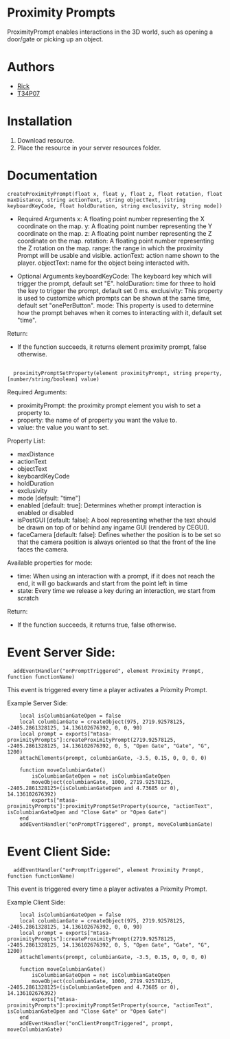 
# Proximity Prompts
ProximityPrompt enables interactions in the 3D world, such as opening a door/gate or picking up an object.

# Authors
- [Rick](https://github.com/httpRick)
- [T34P07](https://github.com/T34P07)

# Installation
1. Download resource.
2. Place the resource in your server resources folder.

# Documentation

    createProximityPrompt(float x, float y, float z, float rotation, float maxDistance, string actionText, string objectText, [string keyboardKeyCode, float holdDuration, string exclusivity, string mode])

- Required Arguments
x: A floating point number representing the X coordinate on the map.
y: A floating point number representing the Y coordinate on the map.
z: A floating point number representing the Z coordinate on the map.
rotation: A floating point number representing the Z rotation on the map.
range: the range in which the proximity Prompt will be usable and visible.
actionText: action name shown to the player.
objectText: name for the object being interacted with.

- Optional Arguments
keyboardKeyCode: The keyboard key which will trigger the prompt, default set "E".
holdDuration: time for three to hold the key to trigger the prompt, default set 0 ms.
exclusivity: This property is used to customize which prompts can be shown at the same time, default set "onePerButton".
mode: This property is used to determine how the prompt behaves when it comes to interacting with it, default set "time".

Return:
- If the function succeeds, it returns element proximity prompt, false otherwise.
##
      proximityPromptSetProperty(element proximityPrompt, string property, [number/string/boolean] value)

Required Arguments:
- proximityPrompt: the proximity prompt element you wish to set a property to.
- property: the name of of property you want the value to.
- value: the value you want to set.

Property List:
- maxDistance
- actionText
- objectText
- keyboardKeyCode
- holdDuration
- exclusivity
- mode [default: "time"]
- enabled [default: true]: Determines whether prompt interaction is enabled or disabled
- isPostGUI [default: false]: A bool representing whether the text should be drawn on top of or behind any ingame GUI (rendered by CEGUI).
- faceCamera [default: false]: Defines whether the position is to be set so that the camera position is always oriented so that the front of the line faces the camera.

Available properties for mode:
- time: When using an interaction with a prompt, if it does not reach the end, it will go backwards and start from the point left in time
- state: Every time we release a key during an interaction, we start from scratch

Return:
- If the function succeeds, it returns true, false otherwise.
##
# Event Server Side:

      addEventHandler("onPromptTriggered", element Proximity Prompt, function functionName)

This event is triggered every time a player activates a Prixmity Prompt.

Example Server Side:
        
        local isColumbianGateOpen = false
        local columbianGate = createObject(975, 2719.92578125, -2405.2861328125, 14.136102676392, 0, 0, 90)
        local prompt = exports["mtasa-proximityPrompts"]:createProximityPrompt(2719.92578125, -2405.2861328125, 14.136102676392, 0, 5, "Open Gate", "Gate", "G", 1200)
        attachElements(prompt, columbianGate, -3.5, 0.15, 0, 0, 0, 0)

        function moveColumbianGate()
            isColumbianGateOpen = not isColumbianGateOpen
            moveObject(columbianGate, 1000, 2719.92578125, -2405.2861328125+(isColumbianGateOpen and 4.73685 or 0), 14.136102676392)
            exports["mtasa-proximityPrompts"]:proximityPromptSetProperty(source, "actionText", isColumbianGateOpen and "Close Gate" or "Open Gate")
        end
        addEventHandler("onPromptTriggered", prompt, moveColumbianGate)

# Event Client Side:

      addEventHandler("onPromptTriggered", element Proximity Prompt, function functionName)

This event is triggered every time a player activates a Prixmity Prompt.

Example Client Side:
        
        local isColumbianGateOpen = false
        local columbianGate = createObject(975, 2719.92578125, -2405.2861328125, 14.136102676392, 0, 0, 90)
        local prompt = exports["mtasa-proximityPrompts"]:createProximityPrompt(2719.92578125, -2405.2861328125, 14.136102676392, 0, 5, "Open Gate", "Gate", "G", 1200)
        attachElements(prompt, columbianGate, -3.5, 0.15, 0, 0, 0, 0)

        function moveColumbianGate()
            isColumbianGateOpen = not isColumbianGateOpen
            moveObject(columbianGate, 1000, 2719.92578125, -2405.2861328125+(isColumbianGateOpen and 4.73685 or 0), 14.136102676392)
            exports["mtasa-proximityPrompts"]:proximityPromptSetProperty(source, "actionText", isColumbianGateOpen and "Close Gate" or "Open Gate")
        end
        addEventHandler("onClientPromptTriggered", prompt, moveColumbianGate)
